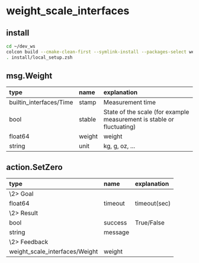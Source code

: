 # weight_scale_interfaces

## install
```.sh
cd ~/dev_ws
colcon build --cmake-clean-first --symlink-install --packages-select weight_scale_interfaces
. install/local_setup.zsh
```
## msg.Weight
| type | name | explanation |
|:---|:---|:---|
| builtin_interfaces/Time | stamp | Measurement time |
| bool | stable | State of the scale (for example measurement is stable or fluctuating) |
| float64 | weight | weight |
| string | unit | kg, g, oz, ... |

## action.SetZero
| type | name | explanation |
|:---|:---|:---|
|\2> Goal |
| float64 | timeout | timeout(sec) |
|\2> Result |
| bool | success | True/False |
| string | message | |
|\2> Feedback |
| weight_scale_interfaces/Weight | weight | |
